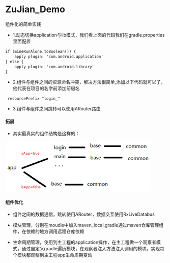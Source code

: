# ZuJian_Demo

组件化的简单实践

- 1.动态切换application与lib模式，我们看上面的代码我们在gradle.properties里面配置
```
if (mineRunAlone.toBoolean()) {
    apply plugin: 'com.android.application'
} else {
    apply plugin: 'com.android.library'
}
```
- 2.组件与组件之间的资源命名冲突，解决方法很简单,添加以下代码就可以了，他代表在项目的名字前添加前缀名
```
 resourcePrefix "login_"
```
- 3.组件与组件之间跳转可以使用ARouter路由

#### 拓展

- 其实最真实的组件结构是这样的：

![](./pic/zujian.png)

#### 组件优化

- 组件之间的数据通信，跳转使用ARouter，数据交互使用RxLiveDatabus

- 模块管理，分别在moudle中加入maven_local.gradle通过maven仓库管理组件，在依赖的地方调用远程仓库依赖

-  生命周期管理，使用到主工程的application操作，在主工程做一个观察者模式，通过自定义gradle遍历模块，在观察者注入方法注入调用的模块，实现每个模块都观察到主工程app生命周期变动